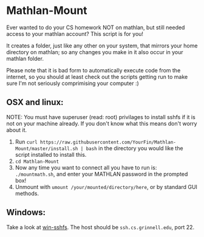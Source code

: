 # Mathlan-Mount
Ever wanted to do your CS homework NOT on mathlan, but still needed access to your mathlan account? This script is for you!

It creates a folder, just like any other on your system, that mirrors your home directory on mathlan; so any changes you make in it also occur in your mathlan folder.

Please note that it is bad form to automatically execute code from the internet, so you should at least check out the scripts getting run to make sure I'm not seriously comprimising your computer :)

## OSX and linux:
NOTE: You must have superuser (read: root) privilages to install sshfs if it is not on your machine already. If you don't know what this means don't worry about it.

1. Run `curl https://raw.githubusercontent.com/YourFin/Mathlan-Mount/master/install.sh | bash` in the directory you would like the script installed to install this.
2. `cd Mathlan-Mount`
3. Now any time you want to connect all you have to run is: `./mountmath.sh`, and enter your MATHLAN password in the prompted box!
4. Unmount with `umount /your/mounted/directory/here`, or by standard GUI methods.

## Windows:
Take a look at [win-sshfs](https://github.com/Foreveryone-cz/win-sshfs). The host should be `ssh.cs.grinnell.edu`, port 22.

